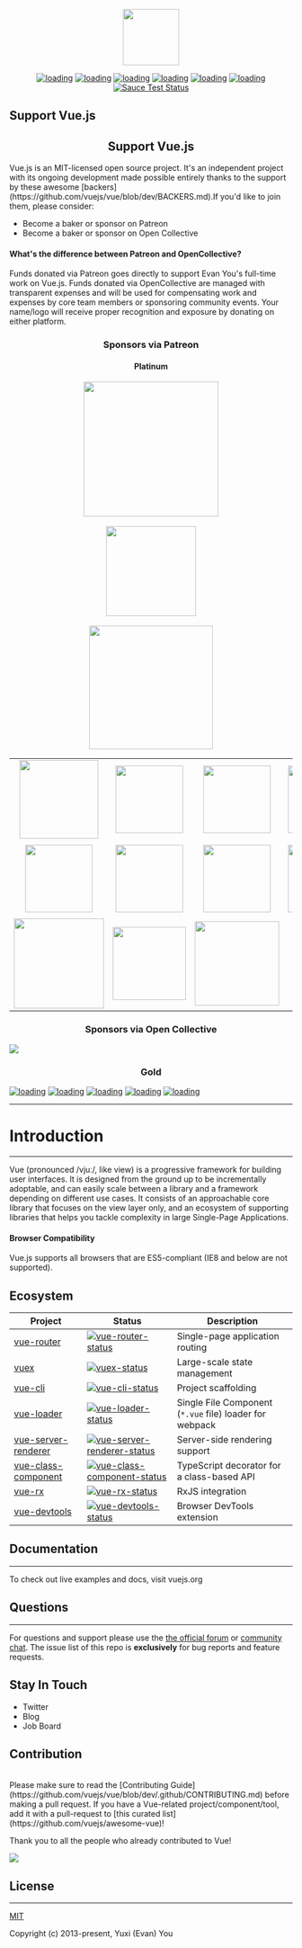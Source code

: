 <p align="center"><a href="https://vuejs.org" target="_blank"><img width="100px" src="https://vuejs.org/images/logo.png"></a></p>
<p align="center">
    <a href="https://circleci.com/gh/vuejs/vue/tree/dev"><img src="https://img.shields.io/circleci/project/vuejs/vue/dev.svg" alt="loading"></a>
    <a href="https://codecov.io/github/vuejs/vue?branch=dev" alt="loading"><img src="https://img.shields.io/codecov/c/github/vuejs/vue/dev.svg" alt="loading"></a>
    <a href="https://circleci.com/gh/vuejs/vue/tree/dev"><img src="https://img.shields.io/circleci/project/vuejs/vue/dev.svg" alt="loading"></a>
    <a href="https://circleci.com/gh/vuejs/vue/tree/dev"><img src="https://img.shields.io/circleci/project/vuejs/vue/dev.svg" alt="loading"></a>
    <a href="https://circleci.com/gh/vuejs/vue/tree/dev"><img src="https://img.shields.io/circleci/project/vuejs/vue/dev.svg" alt="loading"></a>
    <a href="https://circleci.com/gh/vuejs/vue/tree/dev"><img src="https://img.shields.io/circleci/project/vuejs/vue/dev.svg" alt="loading"></a>
    <br>
    <a href="https://saucelabs.com/u/vuejs"><img src="https://saucelabs.com/browser-matrix/vuejs.svg" alt="Sauce Test Status"></a>
</p>

## Support Vue.js

<h2 align="center">Support Vue.js</h2>
Vue.js is an MIT-licensed open source project. It's an independent project with its ongoing development made possible entirely thanks to the support by these awesome
[backers](https://github.com/vuejs/vue/blob/dev/BACKERS.md).If you'd like to join them, please consider:

 - <a href="https://www.patreon.com/evanyou" style="text-decoration:none;">Become a baker or sponsor on Patreon</a>
 - <a href="https://opencollective.com/vuejs" style="text-decoration:none;">Become a baker or sponsor on Open Collective</a>
 

#### What's the difference between Patreon and OpenCollective?



<p>Funds donated via Patreon goes directly to support Evan You's full-time work on Vue.js. Funds donated via OpenCollective are managed with transparent expenses and will be used for compensating work and expenses by core team members or sponsoring community events. Your name/logo will receive proper recognition and exposure by donating on either platform.</p>

<h3 align="center">Sponsors via Patreon</h3>
<h4 align="center">Platinum</h4>
<p align="center">
    <a href="https://stulib.com">
        <img width="240px" src="https://raw.githubusercontent.com/vuejs/vuejs.org/master/themes/vue/source/images/stdlib.png">
    </a>
    <br/>
    <br/>
    <a href="https://stulib.com">
        <img width="160px" src="https://raw.githubusercontent.com/vuejs/cn.vuejs.org/master/themes/vue/source/images/xiaozhuanlan.png">
    </a>
    <br/>
    <br/>
    <a href="https://stulib.com">
        <img width="220px" src="https://raw.githubusercontent.com/vuejs/vuejs.org/master/themes/vue/source/images/tooltwist.png">
    </a>
</p>

<table>
    <tbody>
        <tr>
            <td align="center" valign="middle">
                <a href="https://deepstreamhub.com" target="_blank">
                    <img width="140px" src="https://raw.githubusercontent.com/vuejs/vuejs.org/master/themes/vue/source/images/deepstream.png">
                </a>
            </td>
            <td align="center" valign="middle">
        <a href="https://jsfiddle.net/">
          <img width="120px" src="https://raw.githubusercontent.com/vuejs/vuejs.org/master/themes/vue/source/images/jsfiddle.png">
        </a>
      </td>
      <td align="center" valign="middle">
        <a href="https://laravel.com/">
          <img width="120px" src="https://raw.githubusercontent.com/vuejs/vuejs.org/master/themes/vue/source/images/laravel.png">
        </a>
      </td>
      <td align="center" valign="middle">
        <a href="https://chaitin.cn/">
          <img width="120px" src="https://raw.githubusercontent.com/vuejs/vuejs.org/master/themes/vue/source/images/chaitin.png">
        </a>
      </td>
      <td align="center" valign="middle">
        <a href="https://htmlburger.com/">
          <img width="120px" src="https://raw.githubusercontent.com/vuejs/vuejs.org/master/themes/vue/source/images/htmlburger.png">
        </a>
      </td>
      <td align="center" valign="middle">
        <a href="https://starter.someline.com/">
          <img width="120px" src="https://raw.githubusercontent.com/vuejs/vuejs.org/master/themes/vue/source/images/someline.png">
        </a>
      </td>
    </tr>
    <tr></tr>
    <tr>
      <td align="center" valign="middle">
        <a href="http://monterail.com/" target="_blank">
          <img width="120px" src="https://raw.githubusercontent.com/vuejs/vuejs.org/master/themes/vue/source/images/monterail.png">
        </a>
      </td>
      <td align="center" valign="middle">
        <a href="https://www.2mhost.com/" target="_blank">
          <img width="120px" src="https://raw.githubusercontent.com/vuejs/vuejs.org/master/themes/vue/source/images/2mhost.png">
        </a>
      </td>
      <td align="center" valign="middle">
        <a href="https://vuejsjob.com/?ref=vuejs" target="_blank">
          <img width="120px" src="https://raw.githubusercontent.com/vuejs/vuejs.org/master/themes/vue/source/images/vuejobs.png">
        </a>
      </td>
      <td align="center" valign="middle">
        <a href="https://leanpub.com/vuejs2" target="_blank">
          <img width="120px" src="https://raw.githubusercontent.com/vuejs/vuejs.org/master/themes/vue/source/images/tmvuejs2.png">
        </a>
      </td>
      <td align="center" valign="middle">
        <a href="https://component.io/" target="_blank">
          <img width="130px" src="https://raw.githubusercontent.com/vuejs/vuejs.org/master/themes/vue/source/images/component_io.png">
        </a>
      </td>
      <td align="center" valign="middle">
        <a href="https://www.xfive.co/" target="_blank">
          <img width="80px" src="https://raw.githubusercontent.com/vuejs/vuejs.org/master/themes/vue/source/images/xfive.png">
        </a>
      </td>
    </tr>
    <tr></tr>
    <tr>
      <td align="center" valign="middle">
        <a href="http://www.frontenddevelopermeetups.com/" target="_blank">
          <img width="160px" src="https://raw.githubusercontent.com/vuejs/vuejs.org/master/themes/vue/source/images/frontend-meetups.png">
        </a>
      </td>
      <td align="center" valign="middle">
        <a href="https://onsen.io/vue/" target="_blank">
          <img width="130px" src="https://raw.githubusercontent.com/vuejs/vuejs.org/master/themes/vue/source/images/onsen-ui.png">
        </a>
      </td>
      <td align="center" valign="middle">
        <a href="https://themeforest.net/item/clear-bootstrap-vuejs-admin-template/19339739?ref=jyostna&utm_source=vuejs.org&utm_campaign=vuejs_patreon" target="_blank">
          <img width="150px" src="https://raw.githubusercontent.com/vuejs/vuejs.org/master/themes/vue/source/images/vuejsadmin.png">
        </a>
      </td>
    </tr>
    </tbody>
</table>



<h3 align="center">Sponsors via <a herf="https://opencollective.com/vuejs" >Open Collective</a></h3>
<a href="https://opencollective.com/vuejs/tiers/platinumsponsors/0/website" target="_blank"><img src="https://opencollective.com/vuejs/tiers/platinumsponsors/0/avatar.svg"></a>

<h3 align="center">Gold</h3>
<p>
    <a href="https://opencollective.com/vuejs/tiers/goldsponsors/0/website" target="_blank"><img src="https://opencollective.com/vuejs/tiers/goldsponsors/0/avatar.svg" alt="loading"></a>
    <a href="https://opencollective.com/vuejs/tiers/goldsponsors/1/website" target="_blank"><img src="https://opencollective.com/vuejs/tiers/goldsponsors/1/avatar.svg" alt="loading"></a>
    <a href="https://opencollective.com/vuejs/tiers/goldsponsors/2/website" target="_blank"><img src="https://opencollective.com/vuejs/tiers/goldsponsors/2/avatar.svg" alt="loading"></a>
    <a href="https://opencollective.com/vuejs/tiers/goldsponsors/3/website" target="_blank"><img src="https://opencollective.com/vuejs/tiers/goldsponsors/3/avatar.svg" alt="loading"></a>
    <a href="https://opencollective.com/vuejs/tiers/goldsponsors/4/website" target="_blank"><img src="https://opencollective.com/vuejs/tiers/goldsponsors/4/avatar.svg" alt="loading"></a>
</p>

 - --
 
 # Introduction
 - --
Vue (pronounced /vjuː/, like view) is a progressive framework for building user interfaces. It is designed from the ground up to be incrementally adoptable, and can easily scale between a library and a framework depending on different use cases. It consists of an approachable core library that focuses on the view layer only, and an ecosystem of supporting libraries that helps you tackle complexity in large Single-Page Applications.
#### Browser Compatibility
Vue.js supports all browsers that are <a href="http://kangax.github.io/compat-table/es5/" style="text-decoration:none;">ES5-compliant</a> (IE8 and below are not supported).
## Ecosystem

| Project | Status | Description |
|---------|--------|-------------|
| [vue-router]          | [![vue-router-status]][vue-router-package] | Single-page application routing |
| [vuex]                | [![vuex-status]][vuex-package] | Large-scale state management |
| [vue-cli]             | [![vue-cli-status]][vue-cli-package] | Project scaffolding |
| [vue-loader]          | [![vue-loader-status]][vue-loader-package] | Single File Component (`*.vue` file) loader for webpack |
| [vue-server-renderer] | [![vue-server-renderer-status]][vue-server-renderer-package] | Server-side rendering support |
| [vue-class-component] | [![vue-class-component-status]][vue-class-component-package] | TypeScript decorator for a class-based API |
| [vue-rx]              | [![vue-rx-status]][vue-rx-package] | RxJS integration |
| [vue-devtools]        | [![vue-devtools-status]][vue-devtools-package] | Browser DevTools extension |

[vue-router]: https://github.com/vuejs/vue-router
[vuex]: https://github.com/vuejs/vuex
[vue-cli]: https://github.com/vuejs/vue-cli
[vue-loader]: https://github.com/vuejs/vue-loader
[vue-server-renderer]: https://github.com/vuejs/vue/tree/dev/packages/vue-server-renderer
[vue-class-component]: https://github.com/vuejs/vue-class-component
[vue-rx]: https://github.com/vuejs/vue-rx
[vue-devtools]:  https://github.com/vuejs/vue-devtools

[vue-router-status]: https://img.shields.io/npm/v/vue-router.svg
[vuex-status]: https://img.shields.io/npm/v/vuex.svg
[vue-cli-status]: https://img.shields.io/npm/v/vue-cli.svg
[vue-loader-status]: https://img.shields.io/npm/v/vue-loader.svg
[vue-server-renderer-status]: https://img.shields.io/npm/v/vue-server-renderer.svg
[vue-class-component-status]: https://img.shields.io/npm/v/vue-class-component.svg
[vue-rx-status]: https://img.shields.io/npm/v/vue-rx.svg
[vue-devtools-status]: https://img.shields.io/chrome-web-store/v/nhdogjmejiglipccpnnnanhbledajbpd.svg

[vue-router-package]: https://npmjs.com/package/vue-router
[vuex-package]: https://npmjs.com/package/vuex
[vue-cli-package]: https://npmjs.com/package/vue-cli
[vue-loader-package]: https://npmjs.com/package/vue-loader
[vue-server-renderer-package]: https://npmjs.com/package/vue-server-renderer
[vue-class-component-package]: https://npmjs.com/package/vue-class-component
[vue-rx-package]: https://npmjs.com/package/vue-rx
[vue-devtools-package]: https://chrome.google.com/webstore/detail/vuejs-devtools/nhdogjmejiglipccpnnnanhbledajbpd

## Documentation
- --
To check out live examples and docs, visit <a href="https://vuejs.org" style="text-decoration:none;">vuejs.org</a>
<br/>
## Questions
- --
For questions and support please use the [the official forum](http://forum.vuejs.org) or [community chat](https://chat.vuejs.org/). The issue list of this repo is **exclusively** for bug reports and feature requests.
<br/>
## Stay In Touch

- <a href="https://twitter.com/vuejs" style="text-decoration:none">Twitter</a>
- <a href="https://medium.com/the-vue-point" style="text-decoration:none">Blog</a>
- <a href="https://vuejobs.com/?ref=vuejs" style="text-decoration:none">Job Board</a>

## Contribution
<br/>
Please make sure to read the [Contributing Guide](https://github.com/vuejs/vue/blob/dev/.github/CONTRIBUTING.md) before making a pull request. If you have a Vue-related project/component/tool, add it with a pull-request to [this curated list](https://github.com/vuejs/awesome-vue)!

Thank you to all the people who already contributed to Vue!

<a href="https://github.com/vuejs/vue/graphs/contributors"><img src="https://opencollective.com/vuejs/contributors.svg?width=890" /></a>


## License
- --
[MIT](http://opensource.org/licenses/MIT)

Copyright (c) 2013-present, Yuxi (Evan) You